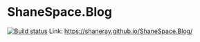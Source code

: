 ShaneSpace.Blog
===============
[![Build status](https://ci.appveyor.com/api/projects/status/24c6bekoxk9yi1yn?svg=true)](https://ci.appveyor.com/project/shaneray/shanespace-blog)
Link: https://shaneray.github.io/ShaneSpace.Blog/
